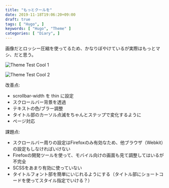 ```yaml
---
title: "もっとクールを"
date: 2019-11-18T19:06:20+09:00
draft: true
tags: [ "Hugo", ]
keywords: [ "Hugo", "Theme" ]
categories: [ "Diary", ]
---
```


画像だとロッシー圧縮を使ってるため、かなりぼやけているが実際はもっとマシ、だと思う。  

![Theme Test Cool 1](/image/2019/11/18/more-cool_1.webp)  

![Theme Test Cool 2](/image/2019/11/18/more-cool_2.webp)  

改善点:  

 * scrollbar-width を thin に設定
 * スクロールバー背景を透過
 * テキストの色/ブラー調整
 * タイトル部のカーソル点滅をちゃんとステップで変化するように
 * ページ対応

課題点:

 * スクロールバー周りの設定はFirefoxのみ有効なため、他ブラウザ（Webkit）の設定もしなければいけない
 * Firefoxの開発ツールを使って、モバイル向けの画面も見て調整してはいるが不完全
 * SCSSをあまり有効に使っていない
 * タイトルフォント部を簡単にいじれるようにする（タイトル部にショートコードを使ってスタイル指定でいける？）
